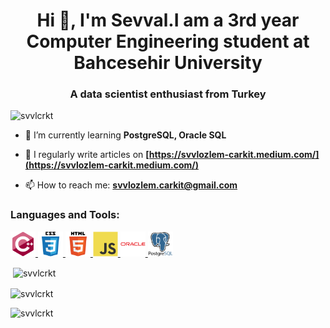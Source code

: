 ## <h1 align="center">Hi 👋, I'm Sevval.I am a 3rd year Computer Engineering student at Bahcesehir University</h1> ##
<h3 align="center">A data scientist enthusiast from Turkey</h3>

<p align="left"> <img src="https://komarev.com/ghpvc/?username=svvlcrkt&label=Profile%20views&color=9dd558&style=flat" alt="svvlcrkt" /> </p>

- 🌱 I’m currently learning **PostgreSQL, Oracle SQL**

- 📝 I regularly write articles on **[https://svvlozlem-carkit.medium.com/](https://svvlozlem-carkit.medium.com/)** 

- 📫 How to reach me: **svvlozlem.carkit@gmail.com**


<h3 align="left">Languages and Tools:</h3>
<p align="left"> <a href="https://www.w3schools.com/cpp/" target="_blank" rel="noreferrer"> <img src="https://raw.githubusercontent.com/devicons/devicon/master/icons/cplusplus/cplusplus-original.svg" alt="cplusplus" width="40" height="40"/> </a> <a href="https://www.w3schools.com/css/" target="_blank" rel="noreferrer"> <img src="https://raw.githubusercontent.com/devicons/devicon/master/icons/css3/css3-original-wordmark.svg" alt="css3" width="40" height="40"/> </a> <a href="https://www.w3.org/html/" target="_blank" rel="noreferrer"> <img src="https://raw.githubusercontent.com/devicons/devicon/master/icons/html5/html5-original-wordmark.svg" alt="html5" width="40" height="40"/> </a> <a href="https://developer.mozilla.org/en-US/docs/Web/JavaScript" target="_blank" rel="noreferrer"> <img src="https://raw.githubusercontent.com/devicons/devicon/master/icons/javascript/javascript-original.svg" alt="javascript" width="40" height="40"/> </a> <a href="https://www.oracle.com/" target="_blank" rel="noreferrer"> <img src="https://raw.githubusercontent.com/devicons/devicon/master/icons/oracle/oracle-original.svg" alt="oracle" width="40" height="40"/> </a> <a href="https://www.postgresql.org" target="_blank" rel="noreferrer"> <img src="https://raw.githubusercontent.com/devicons/devicon/master/icons/postgresql/postgresql-original-wordmark.svg" alt="postgresql" width="40" height="40"/> </a> </p>


<p>&nbsp;<img align="center" src="https://github-readme-stats.vercel.app/api?username=svvlcrkt&show_icons=true&theme=dark&locale=en" alt="svvlcrkt" /></p>

<p><img align="center" src="https://github-readme-streak-stats.herokuapp.com/?user=svvlcrkt&theme=dark" alt="svvlcrkt" /></p>

<p><img align="left" src="https://github-readme-stats.vercel.app/api/top-langs?username=svvlcrkt&show_icons=true&theme=dark&locale=en&layout=compact" alt="svvlcrkt" /></p>



  

  










